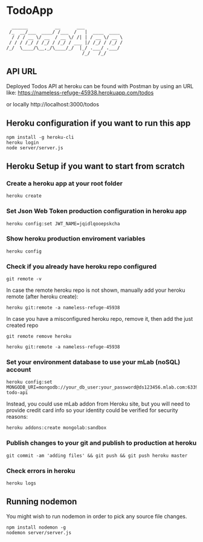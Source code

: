 # TodoApp

      ______          __      ___              
     /_  __/___  ____/ /___  /   |  ____  ____ 
      / / / __ \/ __  / __ \/ /| | / __ \/ __ \
     / / / /_/ / /_/ / /_/ / ___ |/ /_/ / /_/ /
    /_/  \____/\__,_/\____/_/  |_/ .___/ .___/ 
                                /_/   /_/     

## API URL

Deployed Todos API at heroku can be found with Postman by using an URL like:
https://nameless-refuge-45938.herokuapp.com/todos

or locally
http://localhost:3000/todos

## Heroku configuration if you want to run this app
    npm install -g heroku-cli
    heroku login
    node server/server.js

## Heroku Setup if you want to start from scratch

### Create a heroku app at your root folder
    heroku create

### Set Json Web Token production configuration in heroku app
    heroku config:set JWT_NAME=jqidlqooepskcha

### Show heroku production enviroment variables
    heroku config

### Check if you already have heroku repo configured
    git remote -v

In case the remote heroku repo is not shown, manually add your heroku remote (after heroku create):

    heroku git:remote -a nameless-refuge-45938

In case you have a misconfigured heroku repo, remove it, then add the just created repo

    git remote remove heroku

    heroku git:remote -a nameless-refuge-45938

### Set your environment database to use your mLab (noSQL) account
    heroku config:set MONGODB_URI=mongodb://your_db_user:your_password@ds123456.mlab.com:63397/node-todo-api

Instead, you could use mLab addon from Heroku site, but you will need to provide credit card info so your identity could be verified for security reasons:

    heroku addons:create mongolab:sandbox

### Publish changes to your git and publish to production at heroku

    git commit -am 'adding files' && git push && git push heroku master

### Check errors in heroku

    heroku logs

## Running nodemon

You might wish to run nodemon in order to pick any source file changes.

    npm install nodemon -g
    nodemon server/server.js